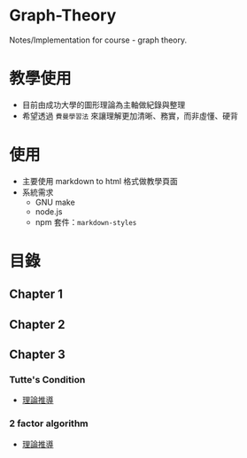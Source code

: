 # Graph-Theory
Notes/Implementation for course - graph theory. 

# 教學使用
* 目前由成功大學的圖形理論為主軸做紀錄與整理
* 希望透過 `費曼學習法` 來讓理解更加清晰、務實，而非虛懂、硬背

# 使用
* 主要使用 markdown to html 格式做教學頁面
* 系統需求
    * GNU make
    * node.js
    * npm 套件：`markdown-styles`

# 目錄

## Chapter 1

## Chapter 2

## Chapter 3

### Tutte's Condition

* [理論推導](https://toolbuddy.github.io/Graph-Theory/matching-factor/tutte-theorem/)

### 2 factor algorithm

* [理論推導](https://toolbuddy.github.io/Graph-Theory/matching-factor/2-factor-algo/)
